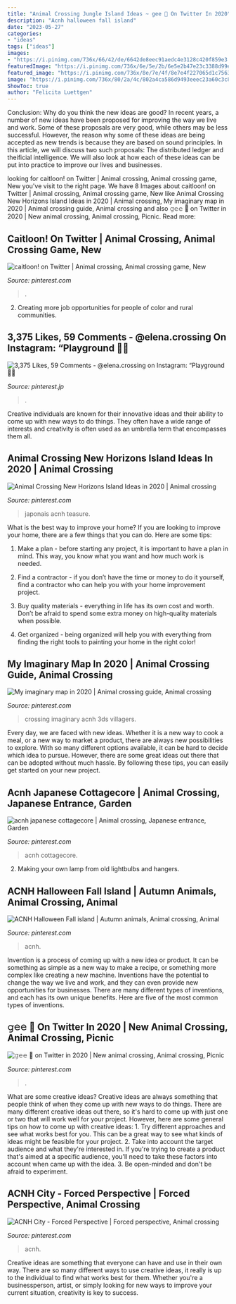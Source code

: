 ```yaml
---
title: "Animal Crossing Jungle Island Ideas ~ 𝚐𝚎𝚎 🌿 On Twitter In 2020"
description: "Acnh halloween fall island"
date: "2023-05-27"
categories:
- "ideas"
tags: ["ideas"]
images:
- "https://i.pinimg.com/736x/66/42/de/6642de8eec91aedc4e3128c420f859e3.jpg"
featuredImage: "https://i.pinimg.com/736x/6e/5e/2b/6e5e2b47e23c3388d99e103d3fb7be33.jpg"
featured_image: "https://i.pinimg.com/736x/8e/7e/4f/8e7e4f227065d1c75637bd4eccc56631.jpg"
image: "https://i.pinimg.com/736x/80/2a/4c/802a4ca586d9493eeec23a60c3c8e4d6.jpg"
ShowToc: true
author: "Felicita Luettgen"
---
```



Conclusion: Why do you think the new ideas are good?
In recent years, a number of new ideas have been proposed for improving the way we live and work. Some of these proposals are very good, while others may be less successful. However, the reason why some of these ideas are being accepted as new trends is because they are based on sound principles. In this article, we will discuss two such proposals: The distributed ledger and theificial intelligence. We will also look at how each of these ideas can be put into practice to improve our lives and businesses.

	

		
looking for caitloon! on Twitter | Animal crossing, Animal crossing game, New you've visit to the right page. We have 8 Images about caitloon! on Twitter | Animal crossing, Animal crossing game, New like Animal Crossing New Horizons Island Ideas in 2020 | Animal crossing, My imaginary map in 2020 | Animal crossing guide, Animal crossing and also 𝚐𝚎𝚎 🌿 on Twitter in 2020 | New animal crossing, Animal crossing, Picnic. Read more:
		
    
## Caitloon! On Twitter | Animal Crossing, Animal Crossing Game, New

<img loading=lazy src="https://i.pinimg.com/736x/6e/5e/2b/6e5e2b47e23c3388d99e103d3fb7be33.jpg" onerror="this.onerror=null;this.src='https://tse2.mm.bing.net/th?id=OIP.66xGdi7ybMRWGb_qGZtVWwHaEK&amp;pid=15.1';" alt="caitloon! on Twitter | Animal crossing, Animal crossing game, New">

_Source: pinterest.com_

>. 

	

2. Creating more job opportunities for people of color and rural communities. 

    
## 3,375 Likes, 59 Comments - @elena.crossing On Instagram: “Playground 🤗🌈

<img loading=lazy src="https://i.pinimg.com/736x/40/20/5f/40205f94ee93e9048f3c2eb28875e432.jpg" onerror="this.onerror=null;this.src='https://tse2.mm.bing.net/th?id=OIP.nRbOBZqlXiZ0pwdI9TsFywHaEK&amp;pid=15.1';" alt="3,375 Likes, 59 Comments - @elena.crossing on Instagram: “Playground 🤗🌈">

_Source: pinterest.jp_

>. 

	

Creative individuals are known for their innovative ideas and their ability to come up with new ways to do things. They often have a wide range of interests and creativity is often used as an umbrella term that encompasses them all.

    
## Animal Crossing New Horizons Island Ideas In 2020 | Animal Crossing

<img loading=lazy src="https://i.pinimg.com/736x/53/23/25/53232502998d9f7106a54456fdb96f2c.jpg" onerror="this.onerror=null;this.src='https://tse4.mm.bing.net/th?id=OIP.rPVuTyi7m5xtKWNjPC0MVQHaD2&amp;pid=15.1';" alt="Animal Crossing New Horizons Island Ideas in 2020 | Animal crossing">

_Source: pinterest.com_

>japonais acnh teasure. 

	

What is the best way to improve your home?
If you are looking to improve your home, there are a few things that you can do. Here are some tips:
1. Make a plan - before starting any project, it is important to have a plan in mind. This way, you know what you want and how much work is needed.

2. Find a contractor - if you don’t have the time or money to do it yourself, find a contractor who can help you with your home improvement project.

3. Buy quality materials - everything in life has its own cost and worth. Don’t be afraid to spend some extra money on high-quality materials when possible.

4. Get organized - being organized will help you with everything from finding the right tools to painting your home in the right color!

    
## My Imaginary Map In 2020 | Animal Crossing Guide, Animal Crossing

<img loading=lazy src="https://i.pinimg.com/736x/8e/7e/4f/8e7e4f227065d1c75637bd4eccc56631.jpg" onerror="this.onerror=null;this.src='https://tse4.mm.bing.net/th?id=OIP.l36EmHEJcGyo3xr078EDzgHaGG&amp;pid=15.1';" alt="My imaginary map in 2020 | Animal crossing guide, Animal crossing">

_Source: pinterest.com_

>crossing imaginary acnh 3ds villagers. 

	

Every day, we are faced with new ideas. Whether it is a new way to cook a meal, or a new way to market a product, there are always new possibilities to explore. With so many different options available, it can be hard to decide which idea to pursue. However, there are some great ideas out there that can be adopted without much hassle. By following these tips, you can easily get started on your new project.

    
## Acnh Japanese Cottagecore | Animal Crossing, Japanese Entrance, Garden

<img loading=lazy src="https://i.pinimg.com/736x/ba/76/dc/ba76dc113bc9b800747c46b7857b9ade.jpg" onerror="this.onerror=null;this.src='https://tse2.mm.bing.net/th?id=OIP.2rry017gp_niiz5G289FfQHaD5&amp;pid=15.1';" alt="acnh japanese cottagecore | Animal crossing, Japanese entrance, Garden">

_Source: pinterest.com_

>acnh cottagecore. 

	

2. Making your own lamp from old lightbulbs and hangers.

    
## ACNH Halloween Fall Island | Autumn Animals, Animal Crossing, Animal

<img loading=lazy src="https://i.pinimg.com/736x/66/42/de/6642de8eec91aedc4e3128c420f859e3.jpg" onerror="this.onerror=null;this.src='https://tse3.mm.bing.net/th?id=OIP.ibk-9qiO5jLCxnkBS7ylxwHaEK&amp;pid=15.1';" alt="ACNH Halloween Fall island | Autumn animals, Animal crossing, Animal">

_Source: pinterest.com_

>acnh. 

	

Invention is a process of coming up with a new idea or product. It can be something as simple as a new way to make a recipe, or something more complex like creating a new machine. Inventions have the potential to change the way we live and work, and they can even provide new opportunities for businesses. There are many different types of inventions, and each has its own unique benefits. Here are five of the most common types of inventions.

    
## 𝚐𝚎𝚎 🌿 On Twitter In 2020 | New Animal Crossing, Animal Crossing, Picnic

<img loading=lazy src="https://i.pinimg.com/736x/d6/12/1c/d6121caf922a806d21fd8cb028e39aa5.jpg" onerror="this.onerror=null;this.src='https://tse4.mm.bing.net/th?id=OIP.RjWqM9gDJF4lFE6wiwYeeQHaEK&amp;pid=15.1';" alt="𝚐𝚎𝚎 🌿 on Twitter in 2020 | New animal crossing, Animal crossing, Picnic">

_Source: pinterest.com_

>. 

	

What are some creative ideas?
Creative ideas are always something that people think of when they come up with new ways to do things. There are many different creative ideas out there, so it's hard to come up with just one or two that will work well for your project. However, here are some general tips on how to come up with creative ideas: 1. Try different approaches and see what works best for you. This can be a great way to see what kinds of ideas might be feasible for your project. 2. Take into account the target audience and what they're interested in. If you're trying to create a product that's aimed at a specific audience, you'll need to take these factors into account when came up with the idea. 3. Be open-minded and don't be afraid to experiment.

    
## ACNH City - Forced Perspective | Forced Perspective, Animal Crossing

<img loading=lazy src="https://i.pinimg.com/736x/80/2a/4c/802a4ca586d9493eeec23a60c3c8e4d6.jpg" onerror="this.onerror=null;this.src='https://tse2.mm.bing.net/th?id=OIP.00vHRHVuBrPj5KjmXkYiZwHaEL&amp;pid=15.1';" alt="ACNH City - Forced Perspective | Forced perspective, Animal crossing">

_Source: pinterest.com_

>acnh. 

	

Creative ideas are something that everyone can have and use in their own way. There are so many different ways to use creative ideas, it really is up to the individual to find what works best for them. Whether you're a businessperson, artist, or simply looking for new ways to improve your current situation, creativity is key to success.

